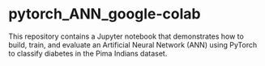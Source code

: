 # pytorch_ANN_google-colab
This repository contains a Jupyter notebook that demonstrates how to build, train, and evaluate an Artificial Neural Network (ANN) using PyTorch to classify diabetes in the Pima Indians dataset. 
